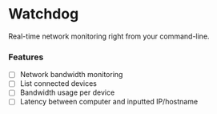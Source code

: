 # Watchdog

Real-time network monitoring right from your command-line.

### Features
- [ ] Network bandwidth monitoring
- [ ] List connected devices
- [ ] Bandwidth usage per device
- [ ] Latency between computer and inputted IP/hostname